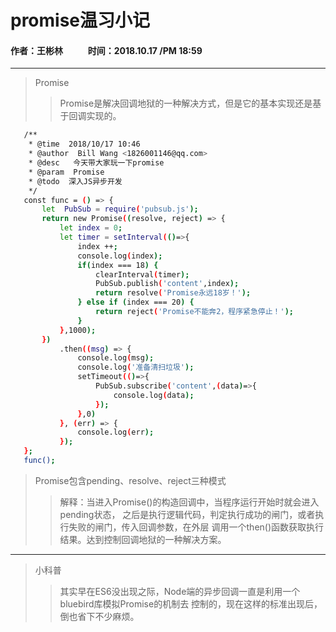 # promise温习小记
#### 作者：王彬林 &nbsp;&nbsp; &nbsp; &nbsp; &nbsp; &nbsp;   时间：2018.10.17 /PM 18:59

------------------------------------------------------
>Promise
>>Promise是解决回调地狱的一种解决方式，但是它的基本实现还是基于回调实现的。

```bash
   /**
    * @time  2018/10/17 10:46
    * @author  Bill Wang <1826001146@qq.com>
    * @desc   今天带大家玩一下promise
    * @param  Promise
    * @todo  深入JS异步开发
    */
   const func = () => {
       let  PubSub = require('pubsub.js');
       return new Promise((resolve, reject) => {
           let index = 0;
           let timer = setInterval(()=>{
               index ++;
               console.log(index);
               if(index === 18) {
                   clearInterval(timer);
                   PubSub.publish('content',index);
                   return resolve('Promise永远18岁！');
               } else if (index === 20) {
                   return reject('Promise不能奔2，程序紧急停止！');
               }
           },1000);
       })
           .then((msg) => {
               console.log(msg);
               console.log('准备清扫垃圾');
               setTimeout(()=>{
                   PubSub.subscribe('content',(data)=>{
                       console.log(data);
                   });
               },0)
           }, (err) => {
               console.log(err);
           });
   };
   func();
```
>Promise包含pending、resolve、reject三种模式
>>解释：当进入Promise()的构造回调中，当程序运行开始时就会进入pending状态，
之后是执行逻辑代码，判定执行成功的闸门，或者执行失败的闸门，传入回调参数，在外层
调用一个then()函数获取执行结果。达到控制回调地狱的一种解决方案。

------------------------------------------------------------------------
>小科普
>>其实早在ES6没出现之际，Node端的异步回调一直是利用一个bluebird库模拟Promise的机制去
控制的，现在这样的标准出现后，倒也省下不少麻烦。
